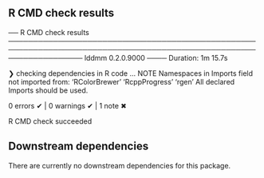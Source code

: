 ## R CMD check results

── R CMD check results ─────────────────────────────────────────────────────────────────────────────────────────────────────────────────── lddmm 0.2.0.9000 ────
Duration: 1m 15.7s

❯ checking dependencies in R code ... NOTE
  Namespaces in Imports field not imported from:
    ‘RColorBrewer’ ‘RcppProgress’ ‘rgen’
    All declared Imports should be used.

0 errors ✔ | 0 warnings ✔ | 1 note ✖

R CMD check succeeded

## Downstream dependencies

There are currently no downstream dependencies for this package.